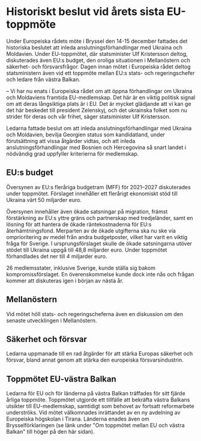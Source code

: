 # Historiskt beslut vid årets sista EU-toppmöte

Under Europeiska rådets möte i Bryssel den 14\-15 december fattades det historiska beslutet att inleda anslutningsförhandlingar med Ukraina och Moldavien. Under EU\-toppmötet, där statsminister Ulf Kristersson deltog, diskuterades även EU:s budget, den oroliga situationen i Mellanöstern och säkerhet\- och försvarsfrågor. Dagen innan mötet i Europeiska rådet deltog statsministern även vid ett toppmöte mellan EU:s stats\- och regeringschefer och ledare från västra Balkan.


– Vi har nu enats i Europeiska rådet om att öppna förhandlingar om Ukraina och Moldaviens framtida EU\-medlemskap. Det här är en viktig politisk signal om att deras långsiktiga plats är i EU. Det är mycket glädjande att vi kan ge det här beskedet till president Zelenskyj, och det ukrainska folket som nu strider för deras och vår frihet, säger statsminister Ulf Kristersson.

Ledarna fattade beslut om att inleda anslutningsförhandlingar med Ukraina och Moldavien, bevilja Georgien status som kandidatland, under förutsättning att vissa åtgärder vidtas, och att inleda anslutningsförhandlingar med Bosnien och Hercegovina så snart landet i nödvändig grad uppfyller kriterierna för medlemskap.

## EU:s budget

Översynen av EU:s fleråriga budgetram (MFF) för 2021–2027 diskuterades under toppmötet. Förslaget innehåller ett flerårigt ekonomiskt stöd till Ukraina värt 50 miljarder euro.

Översynen innehåller även ökade satsningar på migration, främst förstärkning av EU:s yttre gräns och partnerskap med tredjeländer, samt en lösning för att hantera de ökade räntekostnaderna för EU:s återhämtningsfond. Merparten av de ökade utgifterna ska nu ske via omprioritering av medel från andra budgetposter, vilket har varit en viktig fråga för Sverige. I ursprungsförslaget skulle de ökade satsningarna utöver stödet till Ukraina uppgå till 48,8 miljarder euro. Under toppmötet förhandlades det ner till 4 miljarder euro.

26 medlemsstater, inklusive Sverige, kunde ställa sig bakom kompromissförslaget. En överenskommelse kunde dock inte nås och frågan kommer att diskuteras igen i början av nästa år.

## Mellanöstern

Vid mötet höll stats\- och regeringscheferna även en diskussion om den senaste utvecklingen i Mellanöstern.

## Säkerhet och försvar

Ledarna uppmanade till en rad åtgärder för att stärka Europas säkerhet och försvar, bland annat genom att stärka den europeiska försvarsindustrin.

## Toppmötet EU\-västra Balkan

Ledarna för EU och för länderna på västra Balkan träffades för sitt fjärde årliga toppmöte. Toppmötet utgjorde ett tillfälle att bekräfta västra Balkans utsikter till EU\-medlemskap, samtidigt som behovet av fortsatt reformarbete underströks. Vid mötet välkomnades inrättandet av en ny avdelning av Europeiska högskolan i Tirana. Länderna enades även om Brysselförklaringen (se länk under "Om toppmötet mellan EU och västra Balkan" till höger på den här sidan).
